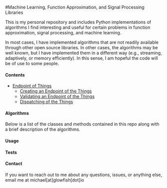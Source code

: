 #Machine Learning, Function Approximation, and Signal Processing Libraries

This is my personal repository and includes Python implementations of algorithms I find interesting and useful for certain
problems in function approximation, signal processing, and machine learning.

In most cases, I have implemented algorithms that are not readily available through other open source libraries. In other
cases, the algorithms may be well known, but I have implemented them in a different way (e.g., streaming, adaptively, or
memory efficiently). In this sense, I am hopeful the code will be of use to some people.

#### Contents
* [Endpoint of Things](#Algorithms)
  * [Creating an Endpoint of the Things](#Usage)
  * [Validating an Endpoint of the Things](#Tests)
  * [Dispatching of the Things](#Contact)


#### Algorithms ####

Below is a list of the classes and methods contained in this repo along with a brief description of the algorithms.

#### Usage ####

#### Tests ####

#### Contact ####
If you want to reach out to me about any questions, issues, or anything else, email me at michael[at]glowfish[dot]io

